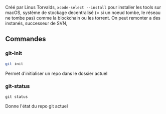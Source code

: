 Créé par Linus Torvalds,
`xcode-select --install` pour installer les tools sur macOS,
système de stockage decentralisé (= si un noeud tombe, le réseau ne tombe pas) comme la blockchain ou les torrent.
On peut remonter a des instanés,
successeur de SVN,

## Commandes
### git-init
```bash
git init
```
Permet d'initialiser un repo dans le dossier actuel

### git-status
```shell
git status
```
Donne l'état du repo git actuel